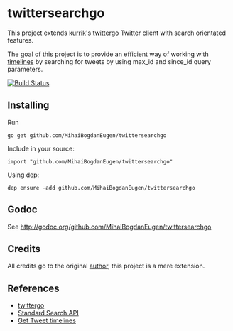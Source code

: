 twittersearchgo
=========
This project extends [kurrik](https://github.com/kurrik)'s [twittergo](https://github.com/kurrik/twittergo) Twitter client with search orientated features.

The goal of this project is to provide an efficient way of working with [timelines](https://developer.twitter.com/en/docs/tweets/timelines/guides/working-with-timelines) by searching for tweets by using max_id and since_id query parameters.

[![Build Status](https://travis-ci.org/MihaiBogdanEugen/twittersearchgo.svg?branch=master)](https://travis-ci.org/MihaiBogdanEugen/twittersearchgo)

Installing
----------
Run

    go get github.com/MihaiBogdanEugen/twittersearchgo

Include in your source:

    import "github.com/MihaiBogdanEugen/twittersearchgo"
    
Using dep:

    dep ensure -add github.com/MihaiBogdanEugen/twittersearchgo

Godoc
-----
See http://godoc.org/github.com/MihaiBogdanEugen/twittersearchgo

Credits
-----
All credits go to the original [author](https://github.com/kurrik), this project is a mere extension.

References
-----
- [twittergo](https://github.com/kurrik/twittergo)
- [Standard Search API](https://developer.twitter.com/en/docs/tweets/search/api-reference/get-search-tweets)
- [Get Tweet timelines](https://developer.twitter.com/en/docs/tweets/timelines/guides/working-with-timelines)